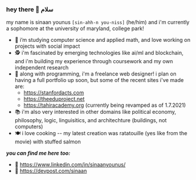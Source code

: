 ### hey there 👋 سلام

<!--
**sxnaan/sxnaan** is a ✨ _special_ ✨ repository because its `README.md` (this file) appears on your GitHub profile. -->
my name is sinaan younus `[sin-ahh-n you-niss]` (he/him) and i'm currently a sophomore at the university of maryland, college park!

- 🔭 i’m studying computer science and applied math, and love working on projects with social impact
- 🕵 i'm fascinated by emerging technologies like ai/ml and blockchain, and i'm building my experience through coursework and my own independent research
- 🌱 along with programming, i'm a freelance web designer! i plan on having a full portfolio up soon, but some of the recent sites i've made are:
  - https://stanfordacts.com
  - https://theeduproject.net
  - https://tahiracademy.org (currently being revamped as of 1.7.2021)
- 📚 i'm also very interested in other domains like political economy, philosophy, logic, linguisitics, and architechture (buildings, not computers)
- 🍽 i love cooking -- my latest creation was ratatouille (yes like from the movie) with stuffed salmon

***you can find me here too:***
- 🔗 https://www.linkedin.com/in/sinaanyounus/
- 🔗 https://devpost.com/sinaan
